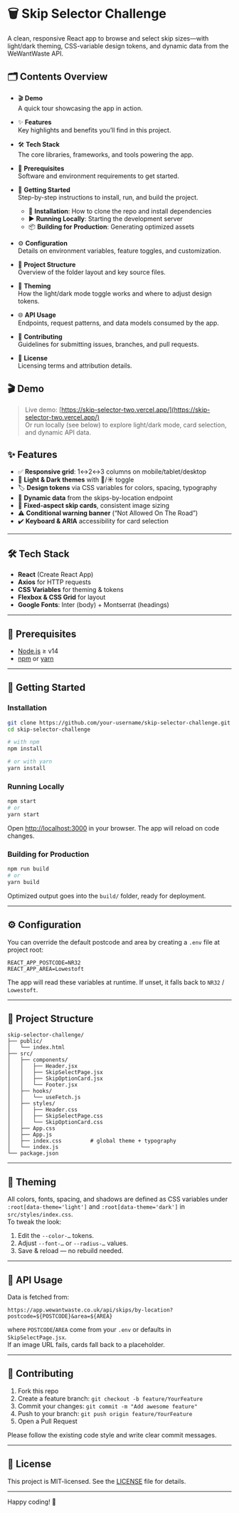 # 🗑️ Skip Selector Challenge

A clean, responsive React app to browse and select skip sizes—with light/dark theming, CSS-variable design tokens, and dynamic data from the WeWantWaste API.

## 🗂️ Contents Overview

- 🎬 **Demo**  
  A quick tour showcasing the app in action.

- ✨ **Features**  
  Key highlights and benefits you’ll find in this project.

- 🛠️ **Tech Stack**  
  The core libraries, frameworks, and tools powering the app.

- 🔧 **Prerequisites**  
  Software and environment requirements to get started.

- 🚀 **Getting Started**  
  Step-by-step instructions to install, run, and build the project.  
  - 📝 **Installation**: How to clone the repo and install dependencies  
  - ▶️ **Running Locally**: Starting the development server  
  - 📦 **Building for Production**: Generating optimized assets

- ⚙️ **Configuration**  
  Details on environment variables, feature toggles, and customization.

- 📂 **Project Structure**  
  Overview of the folder layout and key source files.

- 🎨 **Theming**  
  How the light/dark mode toggle works and where to adjust design tokens.

- 🌐 **API Usage**  
  Endpoints, request patterns, and data models consumed by the app.

- 🤝 **Contributing**  
  Guidelines for submitting issues, branches, and pull requests.

- 📄 **License**  
  Licensing terms and attribution details.

## 🎬 Demo
> Live demo: [https://skip-selector-two.vercel.app/](https://skip-selector-two.vercel.app/)    
> Or run locally (see below) to explore light/dark mode, card selection, and dynamic API data.

## ✨ Features

- ✅ **Responsive grid**: 1↔2↔3 columns on mobile/tablet/desktop  
- 🎨 **Light & Dark themes** with 🌙/☀️ toggle  
- 🏷️ **Design tokens** via CSS variables for colors, spacing, typography  
- 🔄 **Dynamic data** from the skips-by-location endpoint  
- 📐 **Fixed-aspect skip cards**, consistent image sizing  
- ⚠️ **Conditional warning banner** (“Not Allowed On The Road”)  
- ✔️ **Keyboard & ARIA** accessibility for card selection  

---

## 🛠️ Tech Stack

- **React** (Create React App)  
- **Axios** for HTTP requests  
- **CSS Variables** for theming & tokens  
- **Flexbox & CSS Grid** for layout  
- **Google Fonts**: Inter (body) + Montserrat (headings)

---

## 🔧 Prerequisites

- [Node.js](https://nodejs.org/) ≥ v14  
- [npm](https://www.npmjs.com/) or [yarn](https://yarnpkg.com/)  

---

## 🚀 Getting Started

### Installation

```bash
git clone https://github.com/your-username/skip-selector-challenge.git
cd skip-selector-challenge

# with npm
npm install

# or with yarn
yarn install
```

### Running Locally

```bash
npm start
# or
yarn start
```

Open [http://localhost:3000](http://localhost:3000) in your browser. The app will reload on code changes.

### Building for Production

```bash
npm run build
# or
yarn build
```

Optimized output goes into the `build/` folder, ready for deployment.

---

## ⚙️ Configuration

You can override the default postcode and area by creating a `.env` file at project root:

```env
REACT_APP_POSTCODE=NR32
REACT_APP_AREA=Lowestoft
```

The app will read these variables at runtime. If unset, it falls back to `NR32` / `Lowestoft`.

---

## 📂 Project Structure

```
skip-selector-challenge/
├── public/
│   └── index.html
├── src/
│   ├── components/
│   │   ├── Header.jsx
│   │   ├── SkipSelectPage.jsx
│   │   ├── SkipOptionCard.jsx
│   │   └── Footer.jsx
│   ├── hooks/
│   │   └── useFetch.js
│   ├── styles/
│   │   ├── Header.css
│   │   ├── SkipSelectPage.css
│   │   └── SkipOptionCard.css
│   ├── App.css      
│   ├── App.js
│   ├── index.css         # global theme + typography
│   └── index.js
└── package.json
```

---

## 🎨 Theming

All colors, fonts, spacing, and shadows are defined as CSS variables under  
`:root[data-theme='light']` and `:root[data-theme='dark']` in `src/styles/index.css`.  
To tweak the look:

1. Edit the `--color-…` tokens.  
2. Adjust `--font-…` or `--radius-…` values.  
3. Save & reload — no rebuild needed.

---

## 📡 API Usage

Data is fetched from:

```
https://app.wewantwaste.co.uk/api/skips/by-location?postcode=${POSTCODE}&area=${AREA}
```

where `POSTCODE`/`AREA` come from your `.env` or defaults in `SkipSelectPage.jsx`.  
If an image URL fails, cards fall back to a placeholder.

---

## 🤝 Contributing

1. Fork this repo  
2. Create a feature branch: `git checkout -b feature/YourFeature`  
3. Commit your changes: `git commit -m "Add awesome feature"`  
4. Push to your branch: `git push origin feature/YourFeature`  
5. Open a Pull Request  

Please follow the existing code style and write clear commit messages.

---

## 📄 License

This project is MIT-licensed. See the [LICENSE](LICENSE) file for details.

---

Happy coding! 🚀